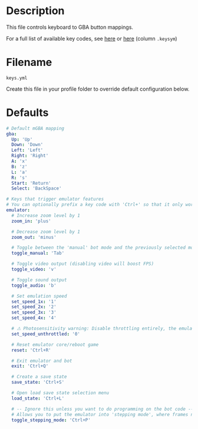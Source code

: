 # Description
This file controls keyboard to GBA button mappings.

For a full list of available key codes, see [here](https://www.tcl.tk/man/tcl8.4/TkCmd/keysyms.html) or [here](https://anzeljg.github.io/rin2/book2/2405/docs/tkinter/key-names.html) (column `.keysym`)

# Filename
`keys.yml`

Create this file in your profile folder to override default configuration below.

# Defaults
```yml
# Default mGBA mapping
gba:
  Up: 'Up'
  Down: 'Down'
  Left: 'Left'
  Right: 'Right'
  A: 'x'
  B: 'z'
  L: 'a'
  R: 's'
  Start: 'Return'
  Select: 'BackSpace'

# Keys that trigger emulator features
# You can optionally prefix a key code with 'Ctrl+' so that it only works if the Ctrl modifier key is held at the same time.
emulator:
  # Increase zoom level by 1
  zoom_in: 'plus'

  # Decrease zoom level by 1
  zoom_out: 'minus'

  # Toggle between the 'manual' bot mode and the previously selected mode
  toggle_manual: 'Tab'

  # Toggle video output (disabling video will boost FPS)
  toggle_video: 'v'

  # Toggle sound output
  toggle_audio: 'b'

  # Set emulation speed
  set_speed_1x: '1'
  set_speed_2x: '2'
  set_speed_3x: '3'
  set_speed_4x: '4'

  # ⚠ Photosensitivity warning: Disable throttling entirely, the emulator will run as fast as your CPU allows
  set_speed_unthrottled: '0'

  # Reset emulator core/reboot game
  reset: 'Ctrl+R'

  # Exit emulator and bot
  exit: 'Ctrl+Q'

  # Create a save state
  save_state: 'Ctrl+S'

  # Open load save state selection menu
  load_state: 'Ctrl+L'

  # -- Ignore this unless you want to do programming on the bot code --
  # Allows you to put the emulator into 'stepping mode', where frames need to be advanced manually using a button, useful for analysing memory values
  toggle_stepping_mode: 'Ctrl+P'
```
